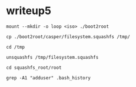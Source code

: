# writeup5

``` mount --mkdir -o loop <iso> ./boot2root ```

``` cp ./boot2root/casper/filesystem.squashfs /tmp/ ```

``` cd /tmp ```

``` unsquashfs /tmp/filesystem.squashfs ```

``` cd squashfs_root/root ```

``` grep -A1 "adduser" .bash_history ```
